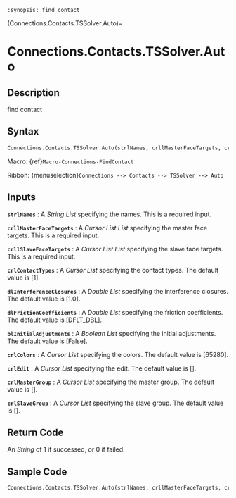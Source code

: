 ```{module} Connections.Contacts.TSSolver.Auto()
:synopsis: find contact
```

(Connections.Contacts.TSSolver.Auto)=

# Connections.Contacts.TSSolver.Auto

## Description

find contact

## Syntax

```python
Connections.Contacts.TSSolver.Auto(strlNames, crllMasterFaceTargets, crllSlaveFaceTargets, crlContactTypes=[1], dlInterferenceClosures=[1.0], dlFrictionCoefficients=[DFLT_DBL], blInitialAdjustments=[False], crlColors=[65280], crlEdit=[], crlMasterGroup=[], crlSlaveGroup=[])
```

Macro: {ref}`Macro-Connections-FindContact`

Ribbon: {menuselection}`Connections --> Contacts --> TSSolver --> Auto`

## Inputs

**`strlNames`**
: A _String List_ specifying the names. This is a required input.

**`crllMasterFaceTargets`**
: A _Cursor List List_ specifying the master face targets. This is a required input.

**`crllSlaveFaceTargets`**
: A _Cursor List List_ specifying the slave face targets. This is a required input.

**`crlContactTypes`**
: A _Cursor List_ specifying the contact types. The default value is [1].

**`dlInterferenceClosures`**
: A _Double List_ specifying the interference closures. The default value is [1.0].

**`dlFrictionCoefficients`**
: A _Double List_ specifying the friction coefficients. The default value is [DFLT_DBL].

**`blInitialAdjustments`**
: A _Boolean List_ specifying the initial adjustments. The default value is [False].

**`crlColors`**
: A _Cursor List_ specifying the colors. The default value is [65280].

**`crlEdit`**
: A _Cursor List_ specifying the edit. The default value is [].

**`crlMasterGroup`**
: A _Cursor List_ specifying the master group. The default value is [].

**`crlSlaveGroup`**
: A _Cursor List_ specifying the slave group. The default value is [].

## Return Code

An _String_ of 1 if successed, or 0 if failed.

## Sample Code

```python
Connections.Contacts.TSSolver.Auto(strlNames, crllMasterFaceTargets, crllSlaveFaceTargets, crlContactTypes=[1], dlInterferenceClosures=[1.0], dlFrictionCoefficients=[DFLT_DBL], blInitialAdjustments=[False], crlColors=[65280], crlEdit=[], crlMasterGroup=[], crlSlaveGroup=[])
```
